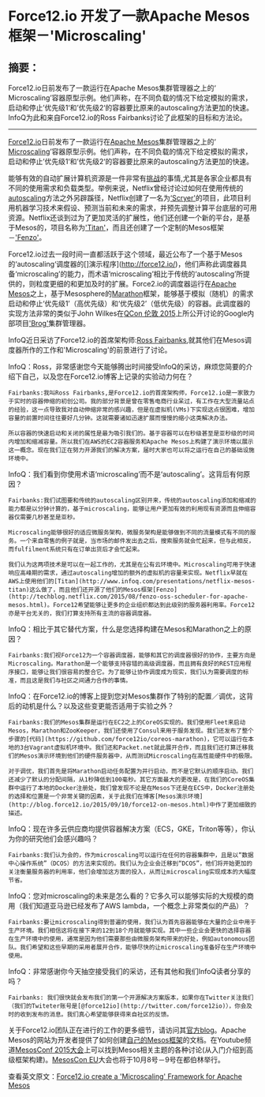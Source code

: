 # Force12.io 开发了一款Apache Mesos框架－'Microscaling'

## 摘要：

Force12.io日前发布了一款运行在Apache Mesos集群管理器之上的‘ Microscaling’容器原型示例。他们声称，在不同负载的情况下给定模拟的需求，启动和停止’优先级1‘和’优先级2‘的容器要比原来的autoscaling方法更加的快速。InfoQ为此和来自Force12.io的Ross Fairbanks讨论了此框架的目标和方法论。

--------------------------------------------------

[Force12.io](http://force12.io/)日前发布了一款运行在[Apache Mesos](http://mesos.apache.org/)集群管理器之上的‘ [Microscaling](http://blog.force12.io/2015/09/10/force12-on-mesos.html)’容器原型示例。他们声称，在不同负载的情况下给定模拟的需求，启动和停止’优先级1‘和’优先级2‘的容器要比原来的autoscaling方法更加的快速。

能够有效的自动扩展计算机资源是一件非常有[挑战](http://www.infoq.com/articles/auto-scaling-feedback)的事情,尤其是各家企业都具有不同的使用需求和负载类型。举例来说，Netflix曾经讨论过如何在使用传统的[autoscaling](https://aws.amazon.com/autoscaling/)方法之外另辟蹊径，Netflix创建了一名为[‘Scryer'](http://techblog.netflix.com/2013/11/scryer-netflixs-predictive-auto-scaling.html)的项目，此项目利用机器学习技术来假设、预测当前和未来的需求，并预先调整计算平台底层的可用资源。Netflix还谈到过为了更加灵活的扩展性，他们还创建一个新的平台，是基于Mesos的，项目名称为['Titan'](http://www.infoq.com/presentations/netflix-mesos-titan)，而且还创建了一个定制的Mesos框架－['Fenzo'](http://techblog.netflix.com/2015/08/fenzo-oss-scheduler-for-apache-mesos.html)。

Force12.io过去一段时间一直都活跃于这个领域，最近公布了一个基于Mesos的‘autoscaling‘调度器的[]演示程序](http://force12.io/)，他们声称此调度器具备‘microscaling’的能力，而术语‘microscaling’相比于传统的‘autoscaling’所提供的，则粒度更细的和更加及时的扩展。Force2.io的调度器运行在[Apache Mesos](http://mesos.apache.org/)之上，基于Mesosphere的[Marathon](https://github.com/mesosphere/marathon)框架，能够基于模拟（随机）的需求启动和停止‘优先级1’（高优先级）和‘优先级2’（低优先级）的容器。此调度器的实现方法非常的类似于John Wilkes在[QCon 伦敦 2015](http://www.infoq.com/presentations/cluster-management-google)上所公开讨论的Google内部项目['Brog'](http://research.google.com/pubs/pub43438.html)集群管理器。

InfoQ近日采访了Force12.io的首席架构师:[Ross Fairbanks](https://www.linkedin.com/in/rossfairbanks),就其他们在Mesos调度器所作的工作和'Microscaling'的前景进行了讨论。

InfoQ：Ross，非常感谢您今天能够腾出时间接受InfoQ的采访，麻烦您简要的介绍下自己，以及您在Force12.io博客上记录的实验动力何在？

```
Fairbanks:我叫Ross Fairbanks,是Force12.io的首席架构师，Force12.io是一家致力于实时的容器伸缩的初创公司。我的部分背景是曾在零售电商行业呆过，有工作在大型流量站点的经验，这一点导致我对自动伸缩非常的感兴趣，但是在虚拟机(VMs)下实现这点很困难，增加容量的前置时间往往要好几分钟。这就需要诸如迅速扩展而慢慢的缩小这类解决办法。

所以容器的快速启动和关闭的属性是最为吸引我们的。基于容器可以在秒级甚至是亚秒级的时间内增加和缩减容量。所以我们在AWS的EC2容器服务和Apache Mesos上构建了演示环境以展示这一概念。现在我们正在努力开源我们的解决方案，届时大家也可以将之运行在自己的基础设施环境中。

```
InfoQ：我们看到你使用术语‘microscaling’而不是‘autoscaling’。这背后有何原因？

```
Fairbanks:我们试图要和传统的autoscaling区别开来，传统的autoscaling添加和缩减的能力都是以分钟计算的，基于microscaling，能够让用户更加有效的利用现有资源而且伸缩容器仅需要几秒甚至是亚秒。

Microscaling能够很好的适应微服务架构，微服务架构是能够做到不同的流量模式有不同的服务。一个来自零售的例子就是，当市场的邮件发出去之后，搜索服务就会忙起来，但与此相反，而fulfilment系统只有在订单出货后才会忙起来。

我们认为这两项技术是可以在一起工作的，尤其是在公有云环境中。Microscaling可用于快速响应高峰期的需求，通过autoscaling增加的额外的虚拟机的容量来实现。Netflix早就在AWS上使用他们的[Titan](http://www.infoq.com/presentations/netflix-mesos-titan)这么做了，而且他们还开源了他们的Mesos框架[Fenzo](http://techblog.netflix.com/2015/08/fenzo-oss-scheduler-for-apache-mesos.html)。Force12希望能够让更多的企业组织都达到此级别的服务器利用率。Force12亦是平台无关的，我们打算支持所有主流的容器调度器。

```
InfoQ：相比于其它替代方案，什么是您选择构建在Mesos和Marathon之上的原因？

```
Fairbanks:我们视Force12为一个容器调度器，能够和其它的调度器很好的协作，主要方向是Microscaling。Marathon是一个能够支持容错的高级调度器，而且拥有良好的REST应用程序接口，能够让我们很容易的整合它。为了能够让协作调度成为现实，我们认为需要调度的标准，而且这是我们与社区之间通力合作的事情。

```
InfoQ：在Force12.io的博客上提到您对Mesos集群作了特别的配置／调优，这背后的动机是什么？以及这些变更能否适用于实验之外？

```
Fairbanks:我们的Mesos集群是运行在EC2之上的CoreOS实现的。我们使用Fleet来启动Mesos，Marathon和ZooKeeper，我们还使用了Consul来用于服务发现。我们还发布了整个步骤的[代码](https://github.com/force12io/coreos-marathon)，它可以运行在本地的3台Vagrant虚拟机环境中。我们还和Packet.net就此展开合作，而且我们还打算迁移我们的Mesos演示环境到他们的硬件服务器中，从而测试Microscaling在高性能硬件中的极限。

对于调优，我们首先是将Marathon启动任务配置为并行启动，而不是它默认的顺序启动。我们还减少了默认的分配间隔，从1秒降低到100毫秒。其它方面最大的更改是，在我们的CoreOS集群中运行了本地的Docker注册处，我们曾发现不论是在Mesos下还是在ECS中，Docker注册处的选择和位置是一个非常关键的因素，关于此我们在博客[Mesos演示环境](http://blog.force12.io/2015/09/10/force12-on-mesos.html)中作了更加细致的描述。

```
InfoQ：现在许多云供应商均提供容器解决方案（ECS，GKE，Triton等等），你认为你的研究他们会感兴趣吗？

```
Fairbanks:我们认为会的，作为microscaling可以运行在任何的容器集群中，且是以“数据中心操作系统”（DCOS）的方法来实现的。我们认为企业会迁移到“DCOS”，他们将开始更加的关注衡量服务器的利用率，他们会增加这方面的投入，从而让microscaling实现成本的大幅度节省。

```
InfoQ：您对microscaling的未来是怎么看的？它多久可以能够实际的大规模的商用（我们知道亚马逊已经发布了AWS lambda，一个概念上非常类似的产品）？

```
Fairbanks:要让microscaling得到普遍的使用，我们认为首先容器能够在大量的企业中用于生产环境。我们相信这将在接下来的12到18个月就能够实现。其中一些企业会更快的选择容器在生产环境中的使用，通常是因为他们需要那些由微服务架构带来的好处，例如autonomous团队。我们希望和这些早期的采用者展开合作，能够尽快的让microscaling准备好在生产环境中使用。

```
InfoQ：非常感谢你今天抽空接受我们的采访，还有其他和我们InfoQ读者分享的吗？

```
Fairbanks: 我们很快就会发布我们的第一个开源解决方案版本，如果你在Twitter关注我们（我们的Twiteter账号是[@force12io](http://twitter.com/force12io)），你会及时的收到发布的消息。我们真心希望能够获得来自社区的反馈。

```
关于Force12.io团队正在进行的工作的更多细节，请访问其[官方blog](http://blog.force12.io/2015/09/10/force12-on-mesos.html)。Apache Mesos的网站为开发者提供了如何创建[自己的Mesos框架](http://mesos.apache.org/documentation/latest/app-framework-development-guide/)的文档。在Youtube频道[MesosConf 2015大会](https://www.youtube.com/playlist?list=PLVjgeV_avap2arug3vIz8c6l72rvh9poV)上可以找到Mesos相关主题的各种讨论(从入门介绍到高级框架构建)。[MesosCon EU](http://events.linuxfoundation.org/events/mesoscon-europe/program/schedule)大会也将于10月8号－9号在都伯林举行。


查看英文原文：[Force12.io create a 'Microscaling' Framework for Apache Mesos](http://www.infoq.com/news/2015/09/force12io-microscaling-mesos)
